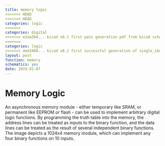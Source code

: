 ```yaml
---
title: memory logic
<<<<<<< HEAD
<<<<<<< HEAD
categories: logic
=======
categories: digital
>>>>>>> e2aa394... kicad v0.1 first pass generation pdf from kicad schematics still fail one sheet generation
=======
categories: logic
>>>>>>> 4ed3408... kicad v0.2 first successful generation of single_sheet overview
layout: post
function: memory
schematics: yes
date: 2019-01-07
---
```




# Memory Logic

An asynchronous memory module - either temporary like SRAM, or permanent like EEPROM or flash - can be used to implement arbitrary digital logic functions.
By programming the truth table into the memory, the address lines can be treated as inputs to the binary function, and the data lines can be treated as the result of several independent binary functions. The image depicts a 1024x4 memory module, which can implement any four binary functions on 10 inputs.
